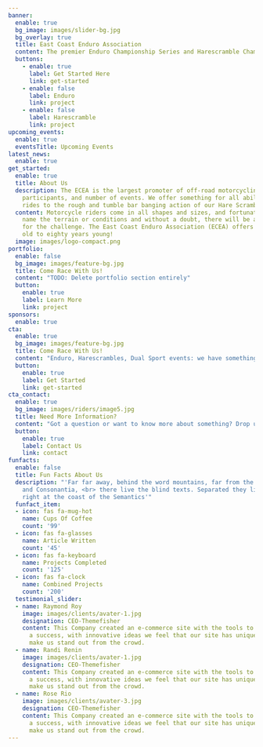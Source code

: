 ```yaml
---
banner:
  enable: true
  bg_image: images/slider-bg.jpg
  bg_overlay: true
  title: East Coast Enduro Association
  content: The premier Enduro Championship Series and Harescramble Championship Series in the mid-Atlantic
  buttons:
    - enable: true
      label: Get Started Here
      link: get-started
    - enable: false
      label: Enduro 
      link: project
    - enable: false
      label: Harescramble
      link: project
upcoming_events:
  enable: true
  eventsTitle: Upcoming Events
latest_news:
  enable: true
get_started:
  enable: true
  title: About Us
  description: The ECEA is the largest promoter of off-road motorcycling in the United States in terms of membership,
    participants, and number of events. We offer something for all abilities and ages; from non-competitive trail
    rides to the rough and tumble bar banging action of our Hare Scrambles.
  content: Motorcycle riders come in all shapes and sizes, and fortunately there are bikes and events to suit all of us. You
    name the terrain or conditions and without a doubt, there will be a motorcycle fit for the task and a rider ready
    for the challenge. The East Coast Enduro Association (ECEA) offers something great for everyone from four years
    old to eighty years young! 
  image: images/logo-compact.png
portfolio:
  enable: false
  bg_image: images/feature-bg.jpg
  title: Come Race With Us!
  content: "TODO: Delete portfolio section entirely"
  button:
    enable: true
    label: Learn More
    link: project
sponsors:
  enable: true
cta:
  enable: true
  bg_image: images/feature-bg.jpg
  title: Come Race With Us!
  content: "Enduro, Harescrambles, Dual Sport events: we have something for everyone and for all ages! Click the button below to learn how you can participate"
  button:
    enable: true
    label: Get Started
    link: get-started
cta_contact:
  enable: true
  bg_image: images/riders/image5.jpg
  title: Need More Information?
  content: "Got a question or want to know more about something? Drop us a line and we will get back to you!"
  button:
    enable: true
    label: Contact Us
    link: contact
funfacts:
  enable: false
  title: Fun Facts About Us
  description: "'Far far away, behind the word mountains, far from the countries Vokalia
    and Consonantia, <br> there live the blind texts. Separated they live in Bookmarksgrove
    right at the coast of the Semantics'"
  funfact_item:
  - icon: fas fa-mug-hot
    name: Cups Of Coffee
    count: '99'
  - icon: fas fa-glasses
    name: Article Written
    count: '45'
  - icon: fas fa-keyboard
    name: Projects Completed
    count: '125'
  - icon: fas fa-clock
    name: Combined Projects
    count: '200'
  testimonial_slider:
  - name: Raymond Roy
    image: images/clients/avater-1.jpg
    designation: CEO-Themefisher
    content: This Company created an e-commerce site with the tools to make our business
      a success, with innovative ideas we feel that our site has unique elements that
      make us stand out from the crowd.
  - name: Randi Renin
    image: images/clients/avater-1.jpg
    designation: CEO-Themefisher
    content: This Company created an e-commerce site with the tools to make our business
      a success, with innovative ideas we feel that our site has unique elements that
      make us stand out from the crowd.
  - name: Rose Rio
    image: images/clients/avater-3.jpg
    designation: CEO-Themefisher
    content: This Company created an e-commerce site with the tools to make our business
      a success, with innovative ideas we feel that our site has unique elements that
      make us stand out from the crowd.
---
```

